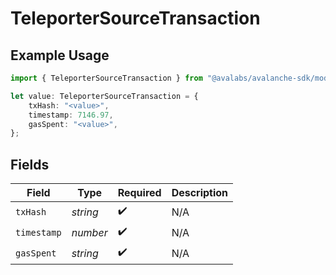 # TeleporterSourceTransaction

## Example Usage

```typescript
import { TeleporterSourceTransaction } from "@avalabs/avalanche-sdk/models/components";

let value: TeleporterSourceTransaction = {
    txHash: "<value>",
    timestamp: 7146.97,
    gasSpent: "<value>",
};
```

## Fields

| Field              | Type               | Required           | Description        |
| ------------------ | ------------------ | ------------------ | ------------------ |
| `txHash`           | *string*           | :heavy_check_mark: | N/A                |
| `timestamp`        | *number*           | :heavy_check_mark: | N/A                |
| `gasSpent`         | *string*           | :heavy_check_mark: | N/A                |